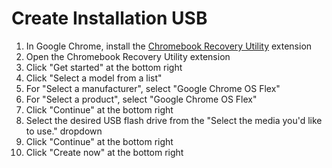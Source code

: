 # Create Installation USB
1. In Google Chrome, install the [Chromebook Recovery Utility](https://chrome.google.com/webstore/detail/chromebook-recovery-utili/pocpnlppkickgojjlmhdmidojbmbodfm?hl=en) extension
2. Open the Chromebook Recovery Utility extension
3. Click "Get started" at the bottom right
4. Click "Select a model from a list"
5. For "Select a manufacturer", select "Google Chrome OS Flex"
6. For "Select a product", select "Google Chrome OS Flex"
7. Click "Continue" at the bottom right
8. Select the desired USB flash drive from the "Select the media you'd like to use." dropdown
9. Click "Continue" at the bottom right
10. Click "Create now" at the bottom right
